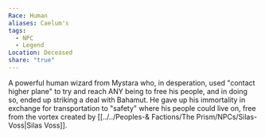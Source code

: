 ```yaml
---
Race: Human
aliases: Caelum's
tags:
  - NPC
  - Legend
Location: Deceased
share: "true"
---
```


A powerful human wizard from Mystara who, in desperation, used "contact higher plane" to try and reach ANY being to free his people, and in doing so, ended up striking a deal with Bahamut. He gave up his immortality in exchange for transportation to "safety" where his people could live on, free from the vortex created by [[../../Peoples-& Factions/The Prism/NPCs/Silas-Voss|Silas Voss]].